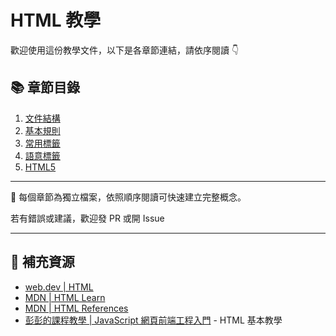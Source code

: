 # HTML 教學

歡迎使用這份教學文件，以下是各章節連結，請依序閱讀 👇

## 📚 章節目錄

1. [文件結構](doc/01-Basic.md)
2. [基本規則](doc/02-Element.md)
3. [常用標籤](doc/03-Common_Tags.md)
4. [語意標籤](doc/04-Semantic_Tag.md)
4. [HTML5](doc/05-HTML5.md)

---

📌 每個章節為獨立檔案，依照順序閱讀可快速建立完整概念。

若有錯誤或建議，歡迎發 PR 或開 Issue 

---

## 🔗 補充資源

* [web.dev | HTML](https://web.dev/html)
* [MDN | HTML Learn](https://developer.mozilla.org/en-US/docs/Learn_web_development/Core/Structuring_content)
* [MDN | HTML References](https://developer.mozilla.org/en-US/docs/Web/HTML)
* [彭彭的課程教學 | JavaScript 網頁前端工程入門](https://training.pada-x.com/javascript-start) - HTML 基本教學
